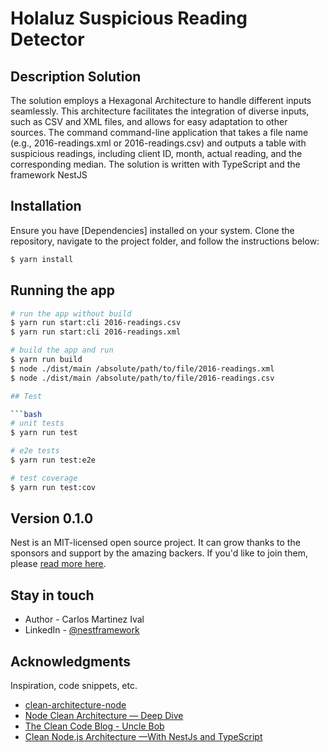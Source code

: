 # Holaluz Suspicious Reading Detector

## Description Solution

The solution employs a Hexagonal Architecture to handle different inputs seamlessly. This architecture facilitates the integration of diverse inputs, such as CSV and XML files, and allows for easy adaptation to other sources. The command command-line application that takes a file name (e.g., 2016-readings.xml or 2016-readings.csv) and outputs a table with suspicious readings, including client ID, month, actual reading, and the corresponding median. The solution is written with TypeScript and the framework NestJS 

## Installation

Ensure you have [Dependencies] installed on your system. Clone the repository, navigate to the project folder, and follow the instructions below:

```bash
$ yarn install
```


## Running the app

```bash
# run the app without build
$ yarn run start:cli 2016-readings.csv
$ yarn run start:cli 2016-readings.xml

# build the app and run
$ yarn run build
$ node ./dist/main /absolute/path/to/file/2016-readings.xml
$ node ./dist/main /absolute/path/to/file/2016-readings.csv

## Test

```bash
# unit tests
$ yarn run test

# e2e tests
$ yarn run test:e2e

# test coverage
$ yarn run test:cov
```

## Version 0.1.0

Nest is an MIT-licensed open source project. It can grow thanks to the sponsors and support by the amazing backers. If you'd like to join them, please [read more here](https://docs.nestjs.com/support).

## Stay in touch

- Author - Carlos Martinez Ival
- LinkedIn - [@nestframework](https://www.linkedin.com/in/carlos-martinez-ival-80b7bb107/)
  
## Acknowledgments
Inspiration, code snippets, etc.
* [clean-architecture-node](https://github.com/royib/clean-architecture-node)
* [Node Clean Architecture — Deep Dive](https://betterprogramming.pub/node-clean-architecture-deep-dive-ab68e523554b)
* [The Clean Code Blog - Uncle Bob](https://blog.cleancoder.com/uncle-bob/2012/08/13/the-clean-architecture.html)
* [Clean Node.js Architecture —With NestJs and TypeScript](https://betterprogramming.pub/clean-node-js-architecture-with-nestjs-and-typescript-34b9398d790f)

